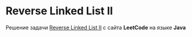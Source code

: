 # Reverse Linked List II
Решение задачи [Reverse Linked List II](https://leetcode.com/problems/reverse-linked-list-ii/) с сайта **LeetCode** на языке **Java**
